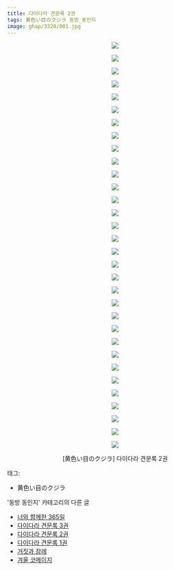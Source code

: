 ```yaml
---
title: 다이다라 견문록 2권
tags: 黄色い目のクジラ 동방_동인지
image: ghap/3328/001.jpg
---
```

<div class="article">
<p style="text-align: center; clear: none; float: none;"><img src="{{ site.nasurl }}/ghap/3328/001.jpg"/></p>
<p style="text-align: center; clear: none; float: none;"><img src="{{ site.nasurl }}/ghap/3328/002.jpg"/></p>
<p style="text-align: center; clear: none; float: none;"><img src="{{ site.nasurl }}/ghap/3328/003.jpg"/></p>
<p style="text-align: center; clear: none; float: none;"><img src="{{ site.nasurl }}/ghap/3328/004.jpg"/></p>
<p style="text-align: center; clear: none; float: none;"><img src="{{ site.nasurl }}/ghap/3328/005.jpg"/></p>
<p style="text-align: center; clear: none; float: none;"><img src="{{ site.nasurl }}/ghap/3328/006.jpg"/></p>
<p style="text-align: center; clear: none; float: none;"><img src="{{ site.nasurl }}/ghap/3328/007.jpg"/></p>
<p style="text-align: center; clear: none; float: none;"><img src="{{ site.nasurl }}/ghap/3328/008.jpg"/></p>
<p style="text-align: center; clear: none; float: none;"><img src="{{ site.nasurl }}/ghap/3328/009.jpg"/></p>
<p style="text-align: center; clear: none; float: none;"><img src="{{ site.nasurl }}/ghap/3328/010.jpg"/></p>
<p style="text-align: center; clear: none; float: none;"><img src="{{ site.nasurl }}/ghap/3328/011.jpg"/></p>
<p style="text-align: center; clear: none; float: none;"><img src="{{ site.nasurl }}/ghap/3328/012.jpg"/></p>
<p style="text-align: center; clear: none; float: none;"><img src="{{ site.nasurl }}/ghap/3328/013.jpg"/></p>
<p style="text-align: center; clear: none; float: none;"><img src="{{ site.nasurl }}/ghap/3328/014.jpg"/></p>
<p style="text-align: center; clear: none; float: none;"><img src="{{ site.nasurl }}/ghap/3328/015.jpg"/></p>
<p style="text-align: center; clear: none; float: none;"><img src="{{ site.nasurl }}/ghap/3328/016.jpg"/></p>
<p style="text-align: center; clear: none; float: none;"><img src="{{ site.nasurl }}/ghap/3328/017.jpg"/></p>
<p style="text-align: center; clear: none; float: none;"><img src="{{ site.nasurl }}/ghap/3328/018.jpg"/></p>
<p style="text-align: center; clear: none; float: none;"><img src="{{ site.nasurl }}/ghap/3328/019.jpg"/></p>
<p style="text-align: center; clear: none; float: none;"><img src="{{ site.nasurl }}/ghap/3328/020.jpg"/></p>
<p style="text-align: center; clear: none; float: none;"><img src="{{ site.nasurl }}/ghap/3328/021.jpg"/></p>
<p style="text-align: center; clear: none; float: none;"><img src="{{ site.nasurl }}/ghap/3328/022.jpg"/></p>
<p style="text-align: center; clear: none; float: none;"><img src="{{ site.nasurl }}/ghap/3328/023.jpg"/></p>
<p style="text-align: center; clear: none; float: none;"><img src="{{ site.nasurl }}/ghap/3328/024.jpg"/></p>
<p style="text-align: center; clear: none; float: none;"><img src="{{ site.nasurl }}/ghap/3328/025.jpg"/></p>
<p style="text-align: center; clear: none; float: none;"><img src="{{ site.nasurl }}/ghap/3328/026.jpg"/></p>
<p style="text-align: center; clear: none; float: none;"><img src="{{ site.nasurl }}/ghap/3328/027.jpg"/></p>
<p style="text-align: center; clear: none; float: none;"><img src="{{ site.nasurl }}/ghap/3328/028.jpg"/></p>
<p style="text-align: center; clear: none; float: none;"><img src="{{ site.nasurl }}/ghap/3328/029.jpg"/></p>
<p style="text-align: center; clear: none; float: none;"><img src="{{ site.nasurl }}/ghap/3328/030.jpg"/></p>
<p style="text-align: center; clear: none; float: none;"><img src="{{ site.nasurl }}/ghap/3328/031.jpg"/></p>
<p style="text-align: center; clear: none; float: none;"><img src="{{ site.nasurl }}/ghap/3328/032.jpg"/></p>
<p style="text-align: center; clear: none; float: none;">[黄色い目のクジラ] 다이다라 견문록 2권</p>
</div><div class="tagTrail">
<p>태그: </p>
<ul>
<li>黄色い目のクジラ</li>
</ul>
</div><div class="another">
<p>'동방 동인지' 카테고리의 다른 글</p>
<ul>
<li><a href="/2017-06-02-ghap_3330">너와 함께한 365일</a></li>
<li><a href="/2017-06-01-ghap_3329">다이다라 견문록 3권</a></li>
<li><a href="/2017-06-01-ghap_3328">다이다라 견문록 2권</a></li>
<li><a href="/2017-06-01-ghap_3327">다이다라 견문록 1권</a></li>
<li><a href="/2017-06-01-ghap_3326">거짓과 장례</a></li>
<li><a href="/2017-06-01-ghap_3325">겨울 코메이지</a></li>
</ul>
</div><div class="cb_module cb_fluid">
<div class="cb_wrt cb_profile">
</div><!-- commentList close -->
</div>